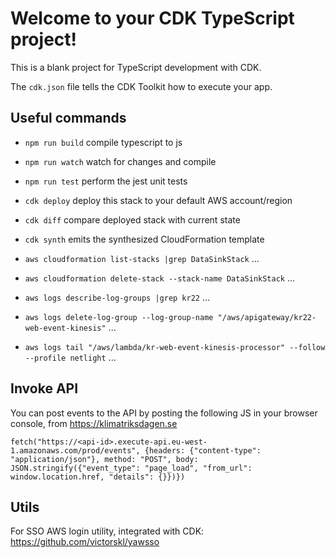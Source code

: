 # Welcome to your CDK TypeScript project!

This is a blank project for TypeScript development with CDK.

The `cdk.json` file tells the CDK Toolkit how to execute your app.

## Useful commands

 * `npm run build`   compile typescript to js
 * `npm run watch`   watch for changes and compile
 * `npm run test`    perform the jest unit tests
 * `cdk deploy`      deploy this stack to your default AWS account/region
 * `cdk diff`        compare deployed stack with current state
 * `cdk synth`       emits the synthesized CloudFormation template

 * `aws cloudformation list-stacks |grep DataSinkStack`                                     ...
 * `aws cloudformation delete-stack --stack-name DataSinkStack`                             ...
 * `aws logs describe-log-groups |grep kr22`                                                ...
 * `aws logs delete-log-group --log-group-name "/aws/apigateway/kr22-web-event-kinesis"`    ...
 * `aws logs tail "/aws/lambda/kr-web-event-kinesis-processor" --follow --profile netlight` ...


## Invoke API

You can post events to the API by posting the following JS in your browser console, from https://klimatriksdagen.se

```
fetch("https://<api-id>.execute-api.eu-west-1.amazonaws.com/prod/events", {headers: {"content-type": "application/json"}, method: "POST", body: JSON.stringify({"event_type": "page_load", "from_url": window.location.href, "details": {}})})
```

## Utils

For SSO AWS login utility, integrated with CDK: https://github.com/victorskl/yawsso


